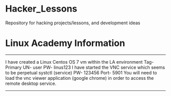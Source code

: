 # Hacker_Lessons
Repository for hacking projects/lessons, and development ideas
# Linux Academy Information
**************************************************************
I have created a Linux Centos OS 7 vm within the LA environment
Tag- Primary
UN- user
PW- linus123
I have started the VNC service which seems to be perpetual systctl (service)
PW- 123456
Port- 5901
You will need to load the vnc viewer application (google chrome) in order to access the remote desktop service.
***************************************************************
